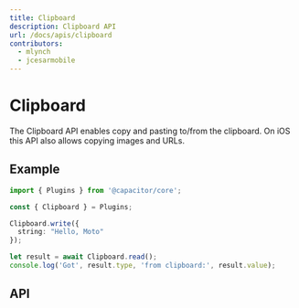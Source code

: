 ```yaml
---
title: Clipboard
description: Clipboard API
url: /docs/apis/clipboard
contributors:
  - mlynch
  - jcesarmobile
---
```



<plugin-platforms platforms="pwa,ios,android,electron"></plugin-platforms>

# Clipboard

The Clipboard API enables copy and pasting to/from the clipboard. On iOS this API also allows 
copying images and URLs.

<plugin-api index="true" name="clipboard"></plugin-api>

## Example

```typescript
import { Plugins } from '@capacitor/core';

const { Clipboard } = Plugins;

Clipboard.write({
  string: "Hello, Moto"
});

let result = await Clipboard.read();
console.log('Got', result.type, 'from clipboard:', result.value);
```

## API

<plugin-api name="clipboard"></plugin-api>